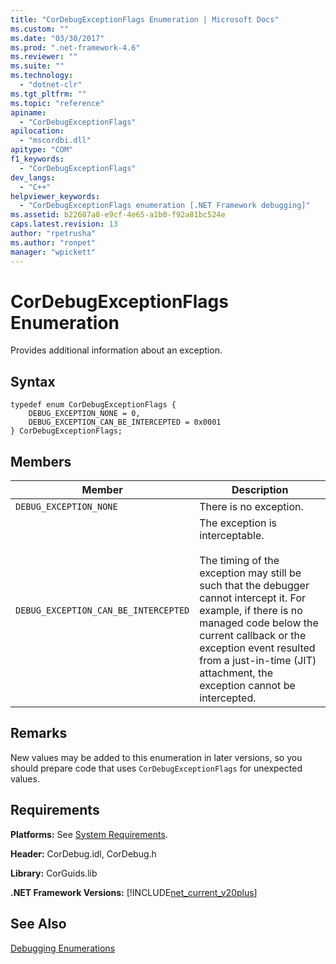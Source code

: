 ```yaml
---
title: "CorDebugExceptionFlags Enumeration | Microsoft Docs"
ms.custom: ""
ms.date: "03/30/2017"
ms.prod: ".net-framework-4.6"
ms.reviewer: ""
ms.suite: ""
ms.technology: 
  - "dotnet-clr"
ms.tgt_pltfrm: ""
ms.topic: "reference"
apiname: 
  - "CorDebugExceptionFlags"
apilocation: 
  - "mscordbi.dll"
apitype: "COM"
f1_keywords: 
  - "CorDebugExceptionFlags"
dev_langs: 
  - "C++"
helpviewer_keywords: 
  - "CorDebugExceptionFlags enumeration [.NET Framework debugging]"
ms.assetid: b22687a8-e9cf-4e65-a1b0-f92a81bc524e
caps.latest.revision: 13
author: "rpetrusha"
ms.author: "ronpet"
manager: "wpickett"
---
```

# CorDebugExceptionFlags Enumeration
Provides additional information about an exception.  
  
## Syntax  
  
```  
typedef enum CorDebugExceptionFlags {  
    DEBUG_EXCEPTION_NONE = 0,  
    DEBUG_EXCEPTION_CAN_BE_INTERCEPTED = 0x0001  
} CorDebugExceptionFlags;  
```  
  
## Members  
  
|Member|Description|  
|------------|-----------------|  
|`DEBUG_EXCEPTION_NONE`|There is no exception.|  
|`DEBUG_EXCEPTION_CAN_BE_INTERCEPTED`|The exception is interceptable.<br /><br /> The timing of the exception may still be such that the debugger cannot intercept it. For example, if there is no managed code below the current callback or the exception event resulted from a just-in-time (JIT) attachment, the exception cannot be intercepted.|  
  
## Remarks  
 New values may be added to this enumeration in later versions, so you should prepare code that uses `CorDebugExceptionFlags` for unexpected values.  
  
## Requirements  
 **Platforms:** See [System Requirements](../../../../docs/framework/getting-started/system-requirements.md).  
  
 **Header:** CorDebug.idl, CorDebug.h  
  
 **Library:** CorGuids.lib  
  
 **.NET Framework Versions:** [!INCLUDE[net_current_v20plus](../../../../includes/net-current-v20plus-md.md)]  
  
## See Also  
 [Debugging Enumerations](../../../../docs/framework/unmanaged-api/debugging/debugging-enumerations.md)